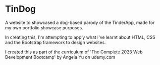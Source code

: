 # TinDog
A website to showcased a dog-based parody of the TinderApp, made for my own portfolio showcase purposes. 

In creating this, I'm attempting to apply what I've learnt about HTML, CSS and the Bootstrap framework to design websites.

I created this as part of the curriculum of 'The Complete 2023 Web Development Bootcamp' by Angela Yu on udemy.com 
